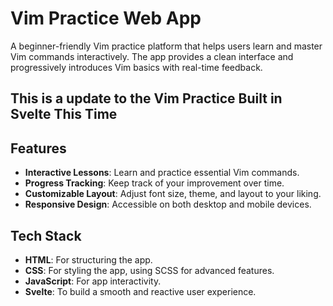# Vim Practice Web App

A beginner-friendly Vim practice platform that helps users learn and master Vim commands interactively. The app provides a clean interface and progressively introduces Vim basics with real-time feedback.

## This is a update to the Vim Practice Built in Svelte This Time

## Features

- **Interactive Lessons**: Learn and practice essential Vim commands.
- **Progress Tracking**: Keep track of your improvement over time.
- **Customizable Layout**: Adjust font size, theme, and layout to your liking.
- **Responsive Design**: Accessible on both desktop and mobile devices.

## Tech Stack

- **HTML**: For structuring the app.
- **CSS**: For styling the app, using SCSS for advanced features.
- **JavaScript**: For app interactivity.
- **Svelte**: To build a smooth and reactive user experience.

